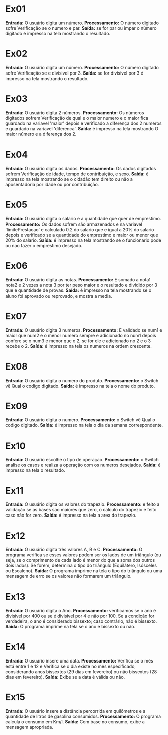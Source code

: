 # Ex01

**Entrada:** O usuário digita um número.
**Processamento:** O número digitado sofre Verificação se o numero e par.
**Saída:** se for par ou impar o número digitado é impresso na tela mostrando o resultado.

# Ex02

**Entrada:** O usuário digita um número.
**Processamento:** O número digitado sofre Verificação se e divisivel por 3.
**Saída:** se for divisivel por 3 é impresso na tela mostrando 
o resultado.

# Ex03

**Entrada:** O usuário digita 2 números.
**Processamento:** Os números digitados sofrem Verificação de qual e o maior numero e o maior fica guardado na variavel 'maior' depois e verificado a diferença dos 2 numeros e guardado na variavel 'diferenca'.
**Saída:** é impresso na tela mostrando O maior número e a diferença dos 2.

# Ex04

**Entrada:** O usuário digita os dados.
**Processamento:** Os dados digitados sofrem Verificação de idade, tempo de contribuição, e sexo.
**Saída:** é impresso na tela mostrando se o cidadão tem direito ou não a aposentadoria por idade ou por contribuição.

# Ex05

**Entrada:** O usuário digita o salario e a quantidade que quer de emprestimo.
**Processamento:** Os dados sofrem são armazenados e na variavel 'limitePrestacao' e calculado 0.2 do salario que e igual a 20% do salario depois e verificado se a quantidade do emprestimo e maior ou menor que 20% do salario.
**Saída:** é impresso na tela mostrando se o funcionario pode ou nao fazer o emprestimo desejado.

# Ex06

**Entrada:** O usuário digita as notas.
**Processamento:** E somado a nota1 nota2 e 2 vezes a nota 3 por ter peso maior e o resultado e dividido por 3 que e quantidade de provas.
**Saída:** é impresso na tela mostrando se o aluno foi aprovado ou reprovado, e mostra a media.

# Ex07

**Entrada:** O usuário digita 3 numeros.
**Processamento:** E validado se num1 e maior que num2 e o menor numero sempre e adicionado no num1 depois confere se o num3 e menor que o 2, se for ele e adicionado no 2 e o 3 recebe o 2.
**Saída:** é impresso na tela os numeros na ordem crescente.

# Ex08

**Entrada:** O usuário digita o numero do produto.
**Processamento:** o Switch vê Qual o codigo digitado.
**Saída:** é impresso na tela o nome do produto.

# Ex09

**Entrada:** O usuário digita o numero.
**Processamento:** o Switch vê Qual o codigo digitado.
**Saída:** é impresso na tela o dia da semana correspondente.

# Ex10

**Entrada:** O usuário escolhe o tipo de operaçao.
**Processamento:** o Switch analise os casos e realiza a operação com os numeros desejados.
**Saída:** é impresso na tela o resultado.

# Ex11

**Entrada:** O usuário digita os valores do trapezio.
**Processamento:** e feito a validação se as bases sao maiores que zero, o calculo do trapezio e feito caso não for zero.
**Saída:** é impresso na tela a area do trapezio.

# Ex12

**Entrada:**  O usuário digita três valores A, B e C.
**Processamento:** O programa verifica se esses valores podem ser os lados de um triângulo (ou seja, se o comprimento de cada lado é menor do que a soma dos outros dois lados). Se forem, determina o tipo do triângulo (Equilátero, Isósceles ou Escaleno).
**Saída:** O programa imprime na tela o tipo do triângulo ou uma mensagem de erro se os valores não formarem um triângulo.

# Ex13

**Entrada:**  O usuário digita o Ano.
**Processamento:** verificamos se o ano é divisível por 400 ou se é divisível por 4 e não por 100. Se a condição for verdadeira, o ano é considerado bissexto; caso contrário, não é bissexto.
**Saída:** O programa imprime na tela se o ano e bissexto ou não.

# Ex14

**Entrada:**  O usuário insere uma data.
**Processamento:** Verifica se o mês está entre 1 e 12 e Verifica se o dia existe no mês especificado, considerando anos bissextos (29 dias em fevereiro) ou não bissextos (28 dias em fevereiro).
**Saída:** Exibe se a data é válida ou não.

# Ex15

**Entrada:**  O usuário insere a distância percorrida em quilômetros e a quantidade de litros de gasolina consumidos.
**Processamento:** O programa calcula o consumo em Km/l.
**Saída:** Com base no consumo, exibe a mensagem apropriada.